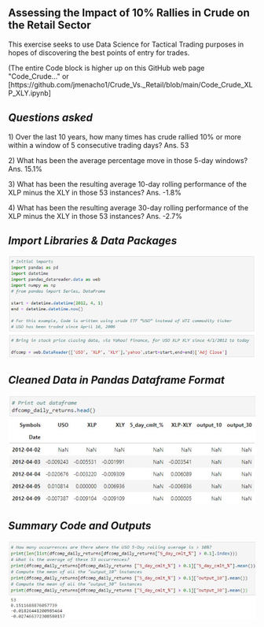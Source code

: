 ## Assessing the Impact of 10% Rallies in Crude on the Retail Sector

<p>This exercise seeks to use Data Science for Tactical Trading purposes in hopes of discovering the best points of entry for trades.
<p>(The entire Code block is higher up on this GitHub web page "Code_Crude..." or [https://github.com/jmenacho1/Crude_Vs._Retail/blob/main/Code_Crude_XLP_XLY.ipynb]


## _Questions asked_ 

<p>1) Over the last 10 years, how many times has crude rallied 10% or more within a window of 5 consecutive trading days?  Ans. 53
<p>2) What has been the average percentage move in those 5-day windows? Ans. 15.1%
<P>3) What has been the resulting average 10-day rolling performance of the XLP minus the XLY in those 53 instances?  Ans.  -1.8%
<p>4) What has been the resulting average 30-day rolling performance of the XLP minus the XLY in those 53 instances?  Ans.  -2.7%

## _Import Libraries & Data Packages_
![firstimage](/Images/crude_retail_1.jpg)

## _Cleaned Data in Pandas Dataframe Format_
![secondimage](/Images/crude_retail_2.jpg)

## _Summary Code and Outputs_ 
![thirdimage](/Images/crude_retail_3.jpg)





